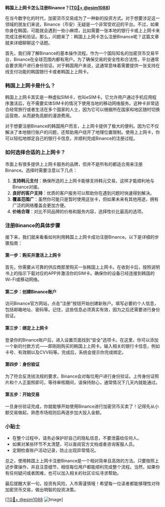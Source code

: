 **韩国上上网卡怎么注册Binance？[[TG💪+ @esim1088](https://t.me/s/esim1088)]**

在当今数字化的时代，加密货币交易成为了一种新的投资方式。对于想要涉足这一领域的朋友们来说，Binance（币安）无疑是一个非常受欢迎的平台。不过，如果你身在韩国，可能就会遇到一些小麻烦，比如需要一张本地的银行卡或上上网卡来完成注册和验证。那么，问题来了：韩国上上网卡怎么注册Binance呢？这篇文章就来详细聊聊这个话题。

首先，我们得了解Binance的基本操作流程。作为一个国际知名的加密货币交易平台，Binance在全球范围内都有用户。为了确保交易的安全性和合法性，平台通常会要求用户进行身份验证。对于韩国用户来说，这通常意味着需要提供一张支持在线支付功能的韩国银行卡或者韩国上上网卡。

### 韩国上上网卡是什么？

韩国上上网卡其实是一种虚拟SIM卡，也叫eSIM卡。它允许用户通过手机应用程序激活后，在不需要实体SIM卡的情况下使用当地的移动网络服务。这种卡非常适合经常旅行或者生活在多个国家的人士，因为它可以根据所在国家和地区随时切换运营商，从而避免高额的漫游费用。

对于想要注册Binance的韩国用户而言，上上网卡提供了极大的便利。因为它不仅解决了本地银行账户的问题，还帮助用户绕开了地理位置限制。使用上上网卡，你可以轻松地绑定自己的银行卡信息，并顺利完成Binance的注册过程。

### 如何选择合适的上上网卡？

市面上有很多提供上上网卡服务的品牌，但并不是所有的都适合用来注册Binance。选择时需要注意以下几点：

1. **支持韩元支付**：确保所选的上上网卡能够支持韩元交易，这样才能顺利地与Binance对接。
2. **良好的客户支持**：优质的客户服务可以帮助你在遇到问题时快速得到解决。
3. **覆盖范围广**：虽然你可能只是暂时使用这张卡，但如果未来有其他用途，拥有广泛的网络覆盖会更加方便。
4. **价格合理**：对比不同品牌的价格和服务内容，选择性价比最高的选项。

### 注册Binance的具体步骤

接下来，我们就来看看如何利用韩国上上网卡成功注册Binance。以下是详细的步骤指南：

#### 第一步：购买并激活上上网卡
首先，你需要从可靠的供应商那里购买一张韩国上上网卡。在收到卡后，按照说明书上的指示下载对应的APP并激活你的SIM卡。确保你的设备已经连接到韩国的Wi-Fi或移动网络。

#### 第二步：创建Binance账户
访问Binance官方网站，点击“注册”按钮开始创建新账户。填写必要的个人信息，包括邮箱地址、密码等。记住，这些信息必须真实有效，因为之后还需要进行身份验证。

#### 第三步：绑定上上网卡
登录你的Binance账户后，进入设置页面找到“安全”选项卡。在这里，你可以添加一个新的付款方式——即刚刚购买的韩国上上网卡。输入相关的银行卡信息，例如卡号、有效期以及CVV码等。完成后，系统会提示你完成绑定。

#### 第四步：身份验证
为了符合反洗钱法规的要求，Binance会对每位用户进行身份验证。上传身份证照片和个人正面照即可。等待审核期间，请保持耐心，通常情况下几天内就能通过。

#### 第五步：开始交易
一旦身份验证完成，你就能够开始使用Binance进行加密货币买卖了！记得先从小额交易做起，熟悉市场规则后再逐步加大投入金额。

### 小贴士

- 在整个过程中，请务必保护好自己的隐私信息，不要泄露给任何人。
- 如果对某些环节不太清楚，可以查阅官方文档或者咨询客服人员。
- 定期检查账户活动记录，防止出现异常情况。

总之，使用韩国上上网卡注册Binance是一个相对简单且高效的方法。只要按照上述步骤操作，并且注意细节，相信每位用户都能顺利完成整个流程。当然，如果你有任何疑问或者困难，也可以加入相关的社区论坛寻求帮助。

最后提醒大家一句，投资有风险，入市需谨慎哦！希望每一位读者都能够理性对待加密货币交易，做出明智的投资决策。

[[TG💪+ @esim1088](https://t.me/s/esim1088) ![Image](https://i.postimg.cc/4NQfJmqS/Snipaste-2025-05-13-00-14-12.png)]